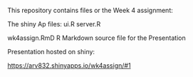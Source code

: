 This repository contains files or the Week 4 assignment:

The shiny Ap files:
ui.R
server.R

wk4assign.RmD R Markdown source file for the Presentation

Presentation hosted on shiny:

https://arv832.shinyapps.io/wk4assign/#1
